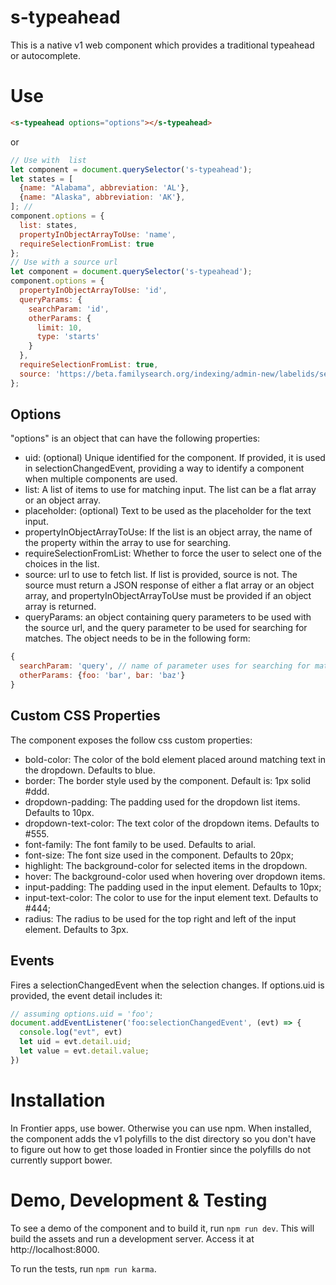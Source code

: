 s-typeahead
===================

This is a native v1 web component which provides a traditional typeahead or autocomplete.

# Use

```html
<s-typeahead options="options"></s-typeahead>
```

or

```Javascript
// Use with  list
let component = document.querySelector('s-typeahead');
let states = [
  {name: "Alabama", abbreviation: 'AL'},
  {name: "Alaska", abbreviation: 'AK'},
]; //
component.options = {
  list: states,
  propertyInObjectArrayToUse: 'name',
  requireSelectionFromList: true
};
// Use with a source url
let component = document.querySelector('s-typeahead');
component.options = {
  propertyInObjectArrayToUse: 'id',
  queryParams: {
    searchParam: 'id',
    otherParams: {
      limit: 10,
      type: 'starts'
    }
  },
  requireSelectionFromList: true,
  source: 'https://beta.familysearch.org/indexing/admin-new/labelids/search'
};
```
## Options

"options" is an object that can have the following properties:

- uid: (optional) Unique identified for the component. If provided, it is used in selectionChangedEvent, providing a way to identify a component when multiple components are used.
- list: A list of items to use for matching input. The list can be a flat array or an object array.
- placeholder: (optional) Text to be used as the placeholder for the text input.
- propertyInObjectArrayToUse: If the list is an object array, the name of the property within the array to use for searching.
- requireSelectionFromList: Whether to force the user to select one of the choices in the list.
- source: url to use to fetch list. If list is provided, source is not. The source must return a JSON response of either a flat array or an object array, and propertyInObjectArrayToUse must be provided if an object array is returned.
- queryParams: an object containing query parameters to be used with the source url, and the query parameter to be used for searching for matches. The object needs to be in the following form:

```Javascript
{
  searchParam: 'query', // name of parameter uses for searching for matches
  otherParams: {foo: 'bar', bar: 'baz'}
}
```

## Custom CSS Properties
The component exposes the follow css custom properties:

- bold-color: The color of the bold element placed around matching text in the dropdown. Defaults to blue.
- border: The border style used by the component. Default is: 1px solid #ddd.
- dropdown-padding: The padding used for the dropdown list items. Defaults to 10px.
- dropdown-text-color: The text color of the dropdown items. Defaults to #555.
- font-family: The font family to be used. Defaults to arial.
- font-size: The font size used in the component. Defaults to 20px;
- highlight: The background-color for selected items in the dropdown.
- hover: The background-color used when hovering over dropdown items.
- input-padding: The padding used in the input element. Defaults to 10px;
- input-text-color: The color to use for the input element text. Defaults to #444;
- radius: The radius to be used for the top right and left of the input element. Defaults to 3px.

## Events

Fires a selectionChangedEvent when the selection changes. If options.uid is provided, the event detail includes it:
```Javascript
// assuming options.uid = 'foo';
document.addEventListener('foo:selectionChangedEvent', (evt) => {
  console.log("evt", evt)
  let uid = evt.detail.uid;
  let value = evt.detail.value;
})
```

# Installation

In Frontier apps, use bower. Otherwise you can use npm. When installed, the component adds the v1
polyfills to the dist directory so you don't have to figure out
how to get those loaded in Frontier since the polyfills do not currently support bower.

# Demo, Development & Testing

To see a demo of the component and to build it, run ```npm run dev```. This will build the assets and run a development server. Access it at http://localhost:8000.

To run the tests, run ```npm run karma```.
